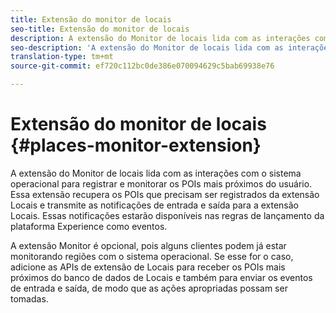 ```yaml
---
title: Extensão do monitor de locais
seo-title: Extensão do monitor de locais
description: A extensão do Monitor de locais lida com as interações com o sistema operacional para registrar e monitorar os POIs mais próximos do usuário.
seo-description: 'A extensão do Monitor de locais lida com as interações com o sistema operacional para registrar e monitorar os POIs mais próximos do usuário. '
translation-type: tm+mt
source-git-commit: ef720c112bc0de386e070094629c5bab69938e76

---
```



# Extensão do monitor de locais {#places-monitor-extension}

A extensão do Monitor de locais lida com as interações com o sistema operacional para registrar e monitorar os POIs mais próximos do usuário. Essa extensão recupera os POIs que precisam ser registrados da extensão Locais e transmite as notificações de entrada e saída para a extensão Locais. Essas notificações estarão disponíveis nas regras de lançamento da plataforma Experience como eventos.

A extensão Monitor é opcional, pois alguns clientes podem já estar monitorando regiões com o sistema operacional. Se esse for o caso, adicione as APIs de extensão de Locais para receber os POIs mais próximos do banco de dados de Locais e também para enviar os eventos de entrada e saída, de modo que as ações apropriadas possam ser tomadas.

